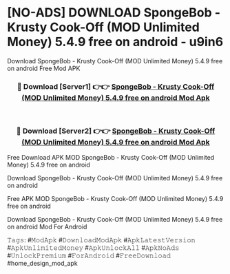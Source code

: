 # [NO-ADS] DOWNLOAD SpongeBob - Krusty Cook-Off (MOD Unlimited Money) 5.4.9 free on android - u9in6
Download SpongeBob - Krusty Cook-Off (MOD Unlimited Money) 5.4.9 free on android Free Mod APK

<div align="center">
<h3>🔴 Download [Server1] 👉👉 <a href="https://apk-comot.site?title=SpongeBob_-_Krusty_Cook-Off_(MOD_Unlimited_Money)_5.4.9_free_on_android">SpongeBob - Krusty Cook-Off (MOD Unlimited Money) 5.4.9 free on android Mod Apk</a></h3><br>

<h3>🔴 Download [Server2] 👉👉 <a href="https://apk-comot.site?title=SpongeBob_-_Krusty_Cook-Off_(MOD_Unlimited_Money)_5.4.9_free_on_android">SpongeBob - Krusty Cook-Off (MOD Unlimited Money) 5.4.9 free on android Mod Apk</a></h3>
</div>


Free Download APK MOD SpongeBob - Krusty Cook-Off (MOD Unlimited Money) 5.4.9 free on android

Download SpongeBob - Krusty Cook-Off (MOD Unlimited Money) 5.4.9 free on android 

Free APK MOD SpongeBob - Krusty Cook-Off (MOD Unlimited Money) 5.4.9 free on android 

Download SpongeBob - Krusty Cook-Off (MOD Unlimited Money) 5.4.9 free on android Mod For Android

𝚃𝚊𝚐𝚜: #𝙼𝚘𝚍𝙰𝚙𝚔 #𝙳𝚘𝚠𝚗𝚕𝚘𝚊𝚍𝙼𝚘𝚍𝙰𝚙𝚔 #𝙰𝚙𝚔𝙻𝚊𝚝𝚎𝚜𝚝𝚅𝚎𝚛𝚜𝚒𝚘𝚗 #𝙰𝚙𝚔𝚄𝚗𝚕𝚒𝚖𝚒𝚝𝚎𝚍𝙼𝚘𝚗𝚎𝚢 #𝙰𝚙𝚔𝚄𝚗𝚕𝚘𝚌𝚔𝙰𝚕𝚕 #𝙰𝚙𝚔𝙽𝚘𝙰𝚍𝚜 #𝚄𝚗𝚕𝚘𝚌𝚔𝙿𝚛𝚎𝚖𝚒𝚞𝚖 #𝙵𝚘𝚛𝙰𝚗𝚍𝚛𝚘𝚒𝚍 #𝙵𝚛𝚎𝚎𝙳𝚘𝚠𝚗𝚕𝚘𝚊𝚍 #home_design_mod_apk